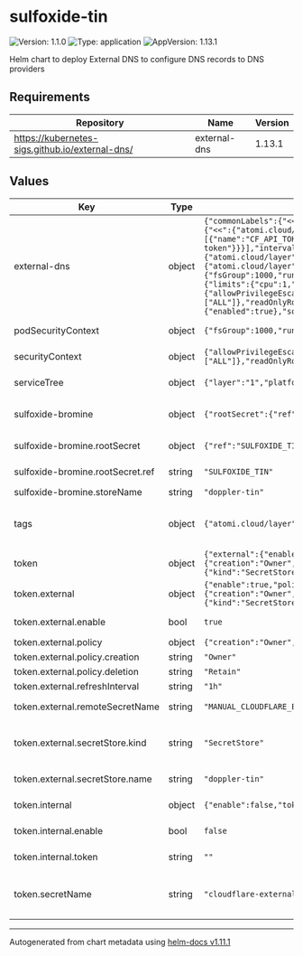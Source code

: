 # sulfoxide-tin

![Version: 1.1.0](https://img.shields.io/badge/Version-1.1.0-informational?style=flat-square) ![Type: application](https://img.shields.io/badge/Type-application-informational?style=flat-square) ![AppVersion: 1.13.1](https://img.shields.io/badge/AppVersion-1.13.1-informational?style=flat-square)

Helm chart to deploy External DNS to configure DNS records to DNS providers

## Requirements

| Repository | Name | Version |
|------------|------|---------|
| https://kubernetes-sigs.github.io/external-dns/ | external-dns | 1.13.1 |

## Values

| Key | Type | Default | Description |
|-----|------|---------|-------------|
| external-dns | object | `{"commonLabels":{"<<":{"atomi.cloud/layer":"1","atomi.cloud/platform":"sulfoxide","atomi.cloud/service":"tin"}},"deploymentAnnotations":{"<<":{"atomi.cloud/layer":"1","atomi.cloud/platform":"sulfoxide","atomi.cloud/service":"tin"}},"env":[{"name":"CF_API_TOKEN","valueFrom":{"secretKeyRef":{"key":"CLOUDFLARE_TOKEN","name":"cloudflare-external-dns-token"}}}],"interval":"1m","logFormat":"json","podAnnotations":{"<<":{"atomi.cloud/layer":"1","atomi.cloud/platform":"sulfoxide","atomi.cloud/service":"tin"}},"podLabels":{"<<":{"atomi.cloud/layer":"1","atomi.cloud/platform":"sulfoxide","atomi.cloud/service":"tin"}},"podSecurityContext":{"<<":{"fsGroup":1000,"runAsGroup":1000,"runAsNonRoot":true,"runAsUser":1000}},"provider":"cloudflare","rbac":{"create":true},"resources":{"limits":{"cpu":1,"memory":"1Gi"},"requests":{"cpu":"250m","memory":"256Mi"}},"securityContext":{"<<":{"allowPrivilegeEscalation":false,"capabilities":{"drop":["ALL"]},"readOnlyRootFilesystem":true,"runAsGroup":3000,"runAsNonRoot":true,"runAsUser":1000}},"serviceMonitor":{"enabled":true},"sources":["ingress","services"]}` | ExternalDNS configuration. See [ExternalDNS Helm Chart](https://github.com/kubernetes-sigs/external-dns/tree/master/charts/external-dns) |
| podSecurityContext | object | `{"fsGroup":1000,"runAsGroup":1000,"runAsNonRoot":true,"runAsUser":1000}` | YAML Anchor for PodSecurityContext |
| securityContext | object | `{"allowPrivilegeEscalation":false,"capabilities":{"drop":["ALL"]},"readOnlyRootFilesystem":true,"runAsGroup":3000,"runAsNonRoot":true,"runAsUser":1000}` | YAML Anchor for SecurityContext |
| serviceTree | object | `{"layer":"1","platform":"sulfoxide","service":"tin"}` | AtomiCloud Service Tree. See [ServiceTree](https://atomicloud.larksuite.com/wiki/OkfJwTXGFiMJkrk6W3RuwRrZs64?theme=DARK&contentTheme=DARK#MHw5d76uDo2tBLx86cduFQMRsBb) |
| sulfoxide-bromine | object | `{"rootSecret":{"ref":"SULFOXIDE_TIN"},"storeName":"doppler-tin"}` | Create SecretStore via secret of secrets pattern |
| sulfoxide-bromine.rootSecret | object | `{"ref":"SULFOXIDE_TIN"}` | Secret of Secrets reference |
| sulfoxide-bromine.rootSecret.ref | string | `"SULFOXIDE_TIN"` | DOPPLER Token Reference |
| sulfoxide-bromine.storeName | string | `"doppler-tin"` | Store name to create |
| tags | object | `{"atomi.cloud/layer":"1","atomi.cloud/platform":"sulfoxide","atomi.cloud/service":"tin"}` | Kubernetes labels and annotations, following Service Tree |
| token | object | `{"external":{"enable":true,"policy":{"creation":"Owner","deletion":"Retain"},"refreshInterval":"1h","remoteSecretName":"MANUAL_CLOUDFLARE_EXTERNAL_DNS_TOKEN","secretStore":{"kind":"SecretStore","name":"doppler-tin"}},"internal":{"enable":false,"token":""},"secretName":"cloudflare-external-dns-token"}` | Cloudflare Tunnel Token |
| token.external | object | `{"enable":true,"policy":{"creation":"Owner","deletion":"Retain"},"refreshInterval":"1h","remoteSecretName":"MANUAL_CLOUDFLARE_EXTERNAL_DNS_TOKEN","secretStore":{"kind":"SecretStore","name":"doppler-tin"}}` | Use external secret |
| token.external.enable | bool | `true` | Enable the use of external secret |
| token.external.policy | object | `{"creation":"Owner","deletion":"Retain"}` | Secret policy |
| token.external.policy.creation | string | `"Owner"` | Creation policy |
| token.external.policy.deletion | string | `"Retain"` | Deletion policy |
| token.external.refreshInterval | string | `"1h"` | Refresh Rate |
| token.external.remoteSecretName | string | `"MANUAL_CLOUDFLARE_EXTERNAL_DNS_TOKEN"` | Remote Secret Reference name |
| token.external.secretStore.kind | string | `"SecretStore"` | Kind of the Secret Store: `ClusterSecretStore` or `SecretStore` |
| token.external.secretStore.name | string | `"doppler-tin"` | Name of the Secret Store |
| token.internal | object | `{"enable":false,"token":""}` | Secret directly inlined in value files |
| token.internal.enable | bool | `false` | Use hard coded secret |
| token.internal.token | string | `""` | Hard coded Cloudflare token |
| token.secretName | string | `"cloudflare-external-dns-token"` | Secret Name that stores the Token with key CLOUDFLARE_TOKEN |

----------------------------------------------
Autogenerated from chart metadata using [helm-docs v1.11.1](https://github.com/norwoodj/helm-docs/releases/v1.11.1)